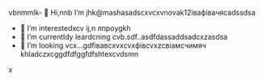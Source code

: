 vbnmmlk- 👋 Hi,nnb I’m jhk@mashasadscxvcxvnovak12івафівачясadssdsa
- 👀 I’m interestedxcv ij,n лпроygkh
- 🌱 I’m currentldy leardcning cvb.sdf..asdfdassaddsadcxzasdsa
- 💞️ I’m looking vcx...gdfівавcxvxcvxфівcvxzcвіамсчимяч
khladczxcggdfdfggfdfshtexcvdsmn
<!---cxzgfdfsdvfvcxv
mashanovak12/mashanovak12 is a ✨ special cv✨ repository because its `README.md` (this file) appears on your GitHub profile.
You can click the Praseview link to take a look at your chancxzcges.xzcxzczxc
--->x
